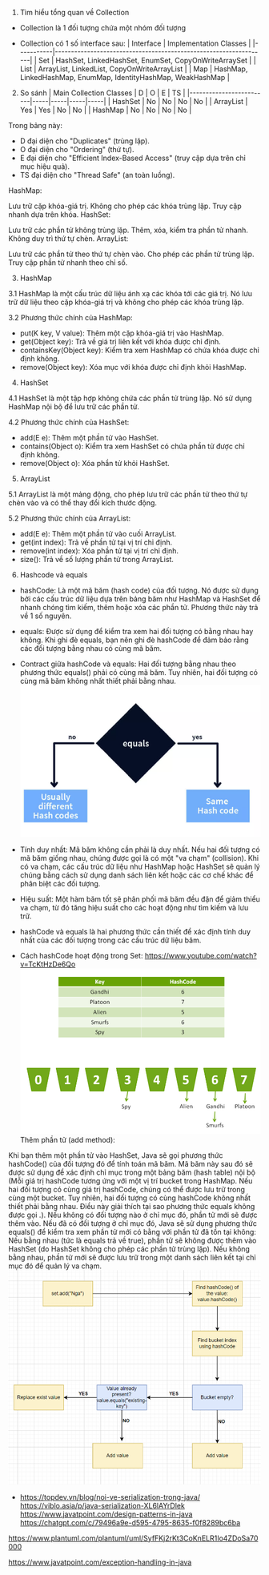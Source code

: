 1. Tìm hiểu tổng quan về Collection

- Collection là 1 đối tượng chứa một nhóm đối tượng

- Collection có 1 số interface sau:
  | Interface | Implementation Classes |
  |-----------|------------------------------------------------------------------|
  | Set | HashSet, LinkedHashSet, EnumSet, CopyOnWriteArraySet |
  | List | ArrayList, LinkedList, CopyOnWriteArrayList |
  | Map | HashMap, LinkedHashMap, EnumMap, IdentityHashMap, WeakHashMap |

2. So sánh
   | Main Collection Classes | D | O | E | TS |
   |-------------------------|-----|-----|-----|-----|
   | HashSet | No | No | No | No |
   | ArrayList | Yes | Yes | No | No |
   | HashMap | No | No | No | No |

Trong bảng này:

- D đại diện cho "Duplicates" (trùng lặp).
- O đại diện cho "Ordering" (thứ tự).
- E đại diện cho "Efficient Index-Based Access" (truy cập dựa trên chỉ mục hiệu quả).
- TS đại diện cho "Thread Safe" (an toàn luồng).

HashMap:

Lưu trữ cặp khóa-giá trị.
Không cho phép các khóa trùng lặp.
Truy cập nhanh dựa trên khóa.
HashSet:

Lưu trữ các phần tử không trùng lặp.
Thêm, xóa, kiểm tra phần tử nhanh.
Không duy trì thứ tự chèn.
ArrayList:

Lưu trữ các phần tử theo thứ tự chèn vào.
Cho phép các phần tử trùng lặp.
Truy cập phần tử nhanh theo chỉ số.

3. HashMap

3.1 HashMap là một cấu trúc dữ liệu ánh xạ các khóa tới các giá trị. Nó lưu trữ dữ liệu theo cặp khóa-giá trị và không cho phép các khóa trùng lặp.

3.2 Phương thức chính của HashMap:

- put(K key, V value): Thêm một cặp khóa-giá trị vào HashMap.
- get(Object key): Trả về giá trị liên kết với khóa được chỉ định.
- containsKey(Object key): Kiểm tra xem HashMap có chứa khóa được chỉ định không.
- remove(Object key): Xóa mục với khóa được chỉ định khỏi HashMap.

4. HashSet

4.1 HashSet là một tập hợp không chứa các phần tử trùng lặp. Nó sử dụng HashMap nội bộ để lưu trữ các phần tử.

4.2 Phương thức chính của HashSet:

- add(E e): Thêm một phần tử vào HashSet.
- contains(Object o): Kiểm tra xem HashSet có chứa phần tử được chỉ định không.
- remove(Object o): Xóa phần tử khỏi HashSet.

5. ArrayList

5.1 ArrayList là một mảng động, cho phép lưu trữ các phần tử theo thứ tự chèn vào và có thể thay đổi kích thước động.

5.2 Phương thức chính của ArrayList:

- add(E e): Thêm một phần tử vào cuối ArrayList.
- get(int index): Trả về phần tử tại vị trí chỉ định.
- remove(int index): Xóa phần tử tại vị trí chỉ định.
- size(): Trả về số lượng phần tử trong ArrayList.

6. Hashcode và equals

- hashCode: Là một mã băm (hash code) của đối tượng. Nó được sử dụng bởi các cấu trúc dữ liệu dựa trên bảng băm như HashMap và HashSet để nhanh chóng tìm kiếm, thêm hoặc xóa các phần tử.
  Phương thức này trả về 1 số nguyên.

- equals: Được sử dụng để kiểm tra xem hai đối tượng có bằng nhau hay không.
  Khi ghi đè equals, bạn nên ghi đè hashCode để đảm bảo rằng các đối tượng bằng nhau có cùng mã băm.

- Contract giữa hashCode và equals:
  Hai đối tượng bằng nhau theo phương thức equals() phải có cùng mã băm. Tuy nhiên, hai đối tượng có cùng mã băm không nhất thiết phải bằng nhau.
  ![alt text](image.png)

- Tính duy nhất: Mã băm không cần phải là duy nhất. Nếu hai đối tượng có mã băm giống nhau, chúng được gọi là có một "va chạm" (collision). Khi có va chạm, các cấu trúc dữ liệu như HashMap hoặc HashSet sẽ quản lý chúng bằng cách sử dụng danh sách liên kết hoặc các cơ chế khác để phân biệt các đối tượng.

- Hiệu suất: Một hàm băm tốt sẽ phân phối mã băm đều đặn để giảm thiểu va chạm, từ đó tăng hiệu suất cho các hoạt động như tìm kiếm và lưu trữ.

- hashCode và equals là hai phương thức cần thiết để xác định tính duy nhất của các đối tượng trong các cấu trúc dữ liệu băm.

- Cách hashCode hoạt động trong Set: https://www.youtube.com/watch?v=TcKtHzDe6Qo
  ![alt text](image-1.png)
  Thêm phần tử (add method):

Khi bạn thêm một phần tử vào HashSet, Java sẽ gọi phương thức hashCode() của đối tượng đó để tính toán mã băm.
Mã băm này sau đó sẽ được sử dụng để xác định chỉ mục trong một bảng băm (hash table) nội bộ (Mỗi giá trị hashCode tương ứng với một vị trí bucket trong HashMap. Nếu hai đối tượng có cùng giá trị hashCode, chúng có thể được lưu trữ trong cùng một bucket. Tuy nhiên, hai đối tượng có cùng hashCode không nhất thiết phải bằng nhau. Điều này giải thích tại sao phương thức equals không được gọi .).
Nếu không có đối tượng nào ở chỉ mục đó, phần tử mới sẽ được thêm vào.
Nếu đã có đối tượng ở chỉ mục đó, Java sẽ sử dụng phương thức equals() để kiểm tra xem phần tử mới có bằng với phần tử đã tồn tại không:
Nếu bằng nhau (tức là equals trả về true), phần tử sẽ không được thêm vào HashSet (do HashSet không cho phép các phần tử trùng lặp).
Nếu không bằng nhau, phần tử mới sẽ được lưu trữ trong một danh sách liên kết tại chỉ mục đó để quản lý va chạm.
![alt text](image-2.png)

- https://topdev.vn/blog/noi-ve-serialization-trong-java/
  https://viblo.asia/p/java-serialization-XL6lAYrDlek
  https://www.javatpoint.com/design-patterns-in-java
  https://chatgpt.com/c/79496a9e-d595-4795-8635-f0f8289bc6ba

https://www.plantuml.com/plantuml/uml/SyfFKj2rKt3CoKnELR1Io4ZDoSa70000

https://www.javatpoint.com/exception-handling-in-java
